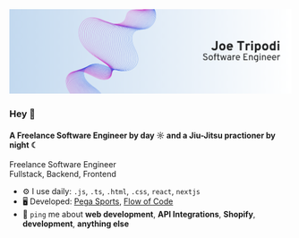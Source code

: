 <div>
  <img src="https://github.com/joe-tripodi/joe-tripodi/blob/main/img/banner.png" alt="Banner for Joe Tripodi, Software Engineer" />
</div>

### Hey 👋

#### A Freelance Software Engineer by day ☼ and a Jiu-Jitsu practioner by night ☾

Freelance Software Engineer <br>
Fullstack, Backend, Frontend <br>

- ⚙️ I use daily: `.js`, `.ts`, `.html`, `.css`, `react`, `nextjs`
- 🖥 Developed: [Pega Sports](https://pegasports.com.au/), [Flow of Code](https://flowofcode.com)
- 💬 `ping` me about **web development**, **API Integrations**, **Shopify**, **development**, **anything else**
